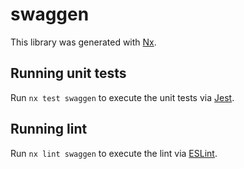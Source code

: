 # swaggen

This library was generated with [Nx](https://nx.dev).

## Running unit tests

Run `nx test swaggen` to execute the unit tests via [Jest](https://jestjs.io).

## Running lint

Run `nx lint swaggen` to execute the lint via [ESLint](https://eslint.org/).
